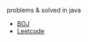 problems & solved in java

- [BOJ](https://www.acmicpc.net/problem/tags)
- [Leetcode](https://leetcode.com/problem-list/3d1b6ab26e9d4b5bbc663aaa1010f252/)

